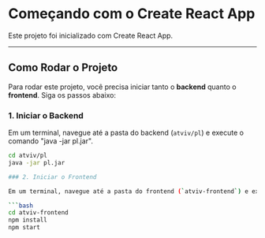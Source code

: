 # Começando com o Create React App

Este projeto foi inicializado com Create React App.

---

## Como Rodar o Projeto

Para rodar este projeto, você precisa iniciar tanto o **backend** quanto o **frontend**. Siga os passos abaixo:

### 1. Iniciar o Backend 

Em um terminal, navegue até a pasta do backend (`atviv/pl`) e execute o comando "java -jar pl.jar".

```bash
cd atviv/pl
java -jar pl.jar  

### 2. Iniciar o Frontend

Em um terminal, navegue até a pasta do frontend (`atviv-frontend`) e execute o comando.

```bash
cd atviv-frontend
npm install
npm start
